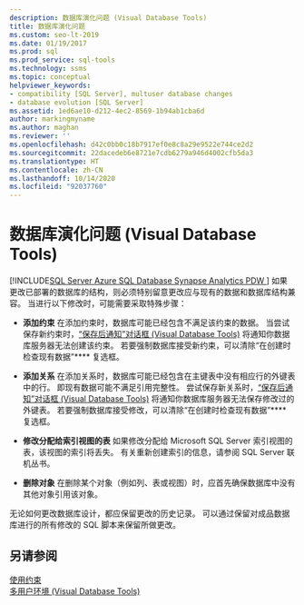 ```yaml
---
description: 数据库演化问题 (Visual Database Tools)
title: 数据库演化问题
ms.custom: seo-lt-2019
ms.date: 01/19/2017
ms.prod: sql
ms.prod_service: sql-tools
ms.technology: ssms
ms.topic: conceptual
helpviewer_keywords:
- compatibility [SQL Server], multuser database changes
- database evolution [SQL Server]
ms.assetid: 1ed6ae10-d212-4ec2-8569-1b94ab1cba6d
author: markingmyname
ms.author: maghan
ms.reviewer: ''
ms.openlocfilehash: d42c0bb0c18b7917ef0e8c8a29e9522e744ce2d2
ms.sourcegitcommit: 22dacedeb6e8721e7cdb6279a946d4002cfb5da3
ms.translationtype: HT
ms.contentlocale: zh-CN
ms.lasthandoff: 10/14/2020
ms.locfileid: "92037760"
---
```

# <a name="issues-of-database-evolution-visual-database-tools"></a>数据库演化问题 (Visual Database Tools)
[!INCLUDE[SQL Server Azure SQL Database Synapse Analytics PDW ](../../includes/applies-to-version/sql-asdb-asdbmi-asa-pdw.md)]
如果更改已部署的数据库的结构，则必须特别留意更改应与现有的数据和数据库结构兼容。 当进行以下修改时，可能需要采取特殊步骤：  
  
-   **添加约束** 在添加约束时，数据库可能已经包含不满足该约束的数据。 当尝试保存新约束时，[“保存后通知”对话框 (Visual Database Tools)](../../ssms/visual-db-tools/post-save-notifications-dialog-box-visual-database-tools.md) 将通知你数据库服务器无法创建该约束。 若要强制数据库接受新约束，可以清除“在创建时检查现有数据”**** 复选框。  
  
-   **添加关系** 在添加关系时，数据库可能已经包含在主键表中没有相应行的外键表中的行。 即现有数据可能不满足引用完整性。 尝试保存新关系时，[“保存后通知”对话框 (Visual Database Tools)](../../ssms/visual-db-tools/post-save-notifications-dialog-box-visual-database-tools.md) 将通知你数据库服务器无法保存修改过的外键表。 若要强制数据库接受修改，可以清除“在创建时检查现有数据”**** 复选框。  
  
-   **修改分配给索引视图的表** 如果修改分配给 Microsoft SQL Server 索引视图的表，该视图的索引将丢失。 有关重新创建索引的信息，请参阅 SQL Server 联机丛书。  
  
-   **删除对象** 在删除某个对象（例如列、表或视图）时，应首先确保数据库中没有其他对象引用该对象。  
  
无论如何更改数据库设计，都应保留更改的历史记录。 可以通过保留对成品数据库进行的所有修改的 SQL 脚本来保留所做更改。  
  
## <a name="see-also"></a>另请参阅  
[使用约束](../../relational-databases/tables/unique-constraints-and-check-constraints.md)  
[多用户环境 (Visual Database Tools)](../../ssms/visual-db-tools/multiuser-environments-visual-database-tools.md)  
